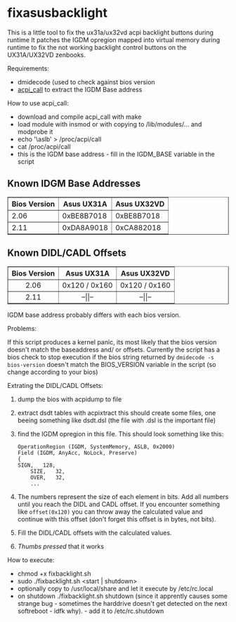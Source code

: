 fixasusbacklight
================

This is a little tool to fix the ux31a/ux32vd acpi backlight buttons during runtime
It patches the IGDM opregion mapped into virtual memory during runtime to fix the not working backlight control
buttons on the UX31A/UX32VD zenbooks.

Requirements:
 * dmidecode (used to check against bios version
 * [acpi_call](https://github.com/Bumblebee-Project/acpi_call) to extract the IGDM Base address

How to use acpi_call:
 * download and compile acpi_call with make
 * load module with insmod or with copying to /lib/modules/... and modprobe it
 * echo '\aslb' > /proc/acpi/call
 * cat /proc/acpi/call
 * this is the IGDM base address - fill in the IGDM_BASE variable in the script

<h2>Known IDGM Base Addresses</h2>

<table border="1">
       <tr>
        <th>Bios Version</th>
	<th>Asus UX31A</th>
	<th>Asus UX32VD</th>
       </tr>
       <tr>
	<td>2.06</td>
	<td>0xBE8B7018</td>
	<td>0xBE8B7018</td>
       </tr>
       <tr>
	<td>2.11</td>
	<td>0xDA8A9018</td>
	<td>0xCA882018</td>
       </tr>
</table>

<h2>Known DIDL/CADL Offsets</h2>

<table border="1">
       <tr>
	<th>Bios Version</th>
	<th>Asus UX31A</th>
	<th>Asus UX32VD</th>
       </tr>
       <tr align="center">
	<td>2.06</td>
	<td>0x120 / 0x160</td>
	<td>0x120 / 0x160</td>
       </tr>
       <tr align="center">
	<td>2.11</td>
	<td>&ndash;||&ndash;</td>
	<td>&ndash;||&ndash;</td>
       </tr>
       
</table>

IGDM base address probably differs with each bios version.

Problems:

If this script produces a kernel panic, its most likely that the bios version doesn't match the baseaddress and/ or
offsets. Currently the script has a bios check to stop execution if the bios string returned by 
`dmidecode -s bios-version` doesn't match the BIOS_VERSION variable in the script (so change according to your bios)

Extrating the DIDL/CADL Offsets:

 1. dump the bios with acpidump to file
 2. extract dsdt tables with acpixtract <file>
    this should create some files, one beeing something like dsdt.dsl (the file with .dsl is the important file)
 3. find the IGDM opregion in this file. This should look something like this:


        OperationRegion (IGDM, SystemMemory, ASLB, 0x2000)
        Field (IGDM, AnyAcc, NoLock, Preserve)
        {
		SIGN,   128, 
        	SIZE,   32, 
        	OVER,   32, 
        	...


 4. The numbers represent the size of each element in bits. Add all numbers until you reach the DIDL and CADL 
    offset. If you encounter something like `offset(0x120)` you can throw away the calculated value and continue with
    this offset (don't forget this offset is in bytes, not bits). 
 5. Fill the DIDL/CADL offsets with the calculated values.
 6. *Thumbs pressed* that it works

How to execute:
 * chmod +x fixbacklight.sh
 * sudo ./fixbacklight.sh <start | shutdown> 
 * optionally copy to /usr/local/share and let it execute by /etc/rc.local
 * on shutdown ./fixbacklight.sh shutdown (since it apprently causes some strange bug - sometimes the harddrive doesn't get detected on the next softreboot - idfk why). - add it to /etc/rc.shutdown
